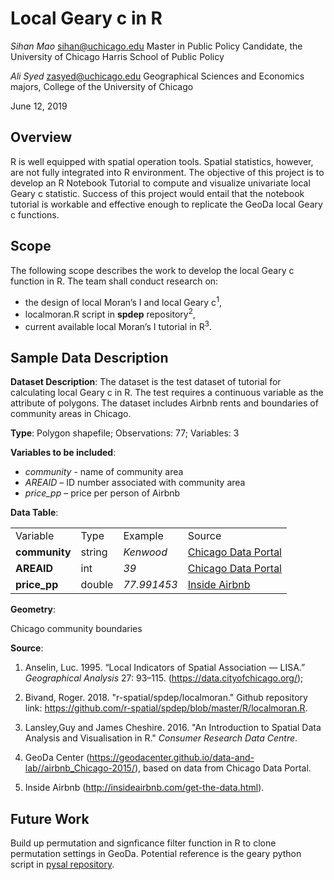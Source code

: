 # Local Geary c in R

*Sihan Mao* sihan@uchicago.edu Master in Public Policy Candidate, the University of Chicago Harris School of Public Policy


*Ali Syed* zasyed@uchicago.edu Geographical Sciences and Economics majors, College of the University of Chicago

June 12, 2019

## Overview

R is well equipped with spatial operation tools. Spatial statistics, however, are not fully integrated into R environment. The objective of this project is to develop an R Notebook Tutorial to compute and visualize univariate local Geary c statistic. Success of this project would entail that the notebook tutorial is workable and effective enough to replicate the GeoDa local Geary c functions.

## Scope

The following scope describes the work to develop the local Geary c function in R. The team shall conduct research on: 

- the design of local Moran’s I and local Geary c<sup>1</sup>,
- localmoran.R script in **spdep** repository<sup>2</sup>,
- current available local Moran’s I tutorial in R<sup>3</sup>.


## Sample Data Description

**Dataset Description**: The dataset is the test dataset of tutorial for calculating local Geary c in R. The test requires a continuous variable as the attribute of polygons. The dataset includes Airbnb rents and boundaries of community areas in Chicago.

**Type**: Polygon shapefile; Observations: 77; Variables: 3 

**Variables to be included**: 

- *community* - name of community area 
- *AREAID* – ID number associated with community area 
- *price_pp* – price per person of Airbnb

**Data Table**:

<table>
  <tr>
    <td>Variable</td>
    <td>Type</td>
    <td>Example</td>
    <td>Source</td>
  </tr>
  <tr>
    <td><b>community<b></td>
    <td>string</td>
    <td><i>Kenwood<i></td>
    <td><a href="https://geodacenter.github.io/data-and-lab//airbnb_Chicago-2015">Chicago Data Portal</a></td>
  </tr>
  <tr>
    <td><b>AREAID<b></td>
    <td>int</td>
    <td><i>39<i></td>
    <td><a href="https://geodacenter.github.io/data-and-lab//airbnb_Chicago-2015">Chicago Data Portal</a></td>
  </tr>
      <tr>
    <td><b>price_pp<b></td>
    <td>double</td>
    <td><i>77.991453<i></td>
    <td><a href="http://insideairbnb.com/get-the-data.html">Inside Airbnb</a></td>
  </tr>
</table>

**Geometry**:

Chicago community boundaries

**Source**: 

1. Anselin, Luc. 1995. “Local Indicators of Spatial Association — LISA.” *Geographical Analysis* 27: 93–115. (https://data.cityofchicago.org/);

2. Bivand, Roger. 2018. "r-spatial/spdep/localmoran." Github repository link: https://github.com/r-spatial/spdep/blob/master/R/localmoran.R.

3. Lansley,Guy and James Cheshire. 2016. "An Introduction to Spatial Data Analysis and Visualisation in R." *Consumer Research Data Centre*. 

4. GeoDa Center (https://geodacenter.github.io/data-and-lab//airbnb_Chicago-2015/), based on data from Chicago Data Portal. 

5. Inside Airbnb (http://insideairbnb.com/get-the-data.html).


## Future Work

Build up permutation and signficance filter function in R to clone permutation settings in GeoDa. Potential reference is the geary python script in <a href="https://github.com/pysal/pysal/blob/master/pysal/explore/esda/geary.py">pysal repository</a>.

